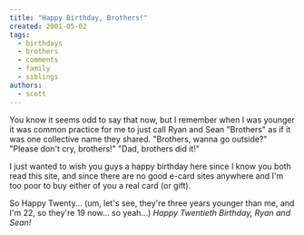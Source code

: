 ```yaml
---
title: "Happy Birthday, Brothers!"
created: 2001-05-02
tags:
  - birthdays
  - brothers
  - comments
  - family
  - siblings
authors:
  - scott
---
```


You know it seems odd to say that now, but I remember when I was younger it was common practice for me to just call Ryan and Sean "Brothers" as if it was one collective name they shared. "Brothers, wanna go outside?" "Please don't cry, brothers!" "Dad, brothers did it!"

I just wanted to wish you guys a happy birthday here since I know you both read this site, and since there are no good e-card sites anywhere and I'm too poor to buy either of you a real card (or gift).

So Happy Twenty... (um, let's see, they're three years younger than me, and I'm 22, so they're 19 now... so yeah...) _Happy Twentieth Birthday, Ryan and Sean!_
